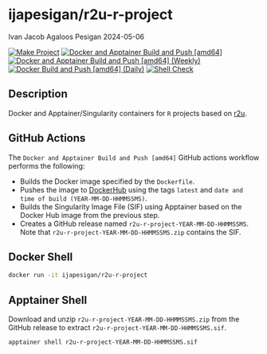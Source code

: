 ijapesigan/r2u-r-project
================
Ivan Jacob Agaloos Pesigan
2024-05-06

<!-- README.md is generated from .setup/readme/README.Rmd. Please edit that file -->
<!-- badges: start -->

[![Make
Project](https://github.com/ijapesigan/docker-r2u-r-project/actions/workflows/make.yml/badge.svg)](https://github.com/ijapesigan/docker-r2u-r-project/actions/workflows/make.yml)
[![Docker and Apptainer Build and Push
\[amd64\]](https://github.com/ijapesigan/docker-r2u-r-project/actions/workflows/docker-apptainer-build-push-amd64.yml/badge.svg)](https://github.com/ijapesigan/docker-r2u-r-project/actions/workflows/docker-apptainer-build-push-amd64.yml)
[![Docker and Apptainer Build and Push \[amd64\]
(Weekly)](https://github.com/ijapesigan/docker-r2u-r-project/actions/workflows/docker-apptainer-build-push-weekly-amd64.yml/badge.svg)](https://github.com/ijapesigan/docker-r2u-r-project/actions/workflows/docker-apptainer-build-push-weekly-amd64.yml)
[![Docker Build and Push \[amd64\]
(Daily)](https://github.com/ijapesigan/docker-r2u-r-project/actions/workflows/docker-build-push-daily-amd64.yml/badge.svg)](https://github.com/ijapesigan/docker-r2u-r-project/actions/workflows/docker-build-push-daily-amd64.yml)
[![Shell
Check](https://github.com/ijapesigan/docker-r2u-r-project/actions/workflows/shellcheck.yml/badge.svg)](https://github.com/ijapesigan/docker-r2u-r-project/actions/workflows/shellcheck.yml)
<!-- badges: end -->

## Description

Docker and Apptainer/Singularity containers for `R` projects based on
[r2u](https://github.com/eddelbuettel/r2u/).

## GitHub Actions

The `Docker and Apptainer Build and Push [amd64]` GitHub actions
workflow performs the following:

- Builds the Docker image specified by the `Dockerfile`.
- Pushes the image to
  [DockerHub](https://hub.docker.com/r/ijapesigan/r2u-r-project) using
  the tags `latest` and `date and time of build (YEAR-MM-DD-HHMMSSMS)`.
- Builds the Singularity Image File (SIF) using Apptainer based on the
  Docker Hub image from the previous step.
- Creates a GitHub release named `r2u-r-project-YEAR-MM-DD-HHMMSSMS`.
  Note that `r2u-r-project-YEAR-MM-DD-HHMMSSMS.zip` contains the SIF.

## Docker Shell

``` bash
docker run -it ijapesigan/r2u-r-project
```

## Apptainer Shell

Download and unzip `r2u-r-project-YEAR-MM-DD-HHMMSSMS.zip` from the
GitHub release to extract `r2u-r-project-YEAR-MM-DD-HHMMSSMS.sif`.

``` bash
apptainer shell r2u-r-project-YEAR-MM-DD-HHMMSSMS.sif
```
